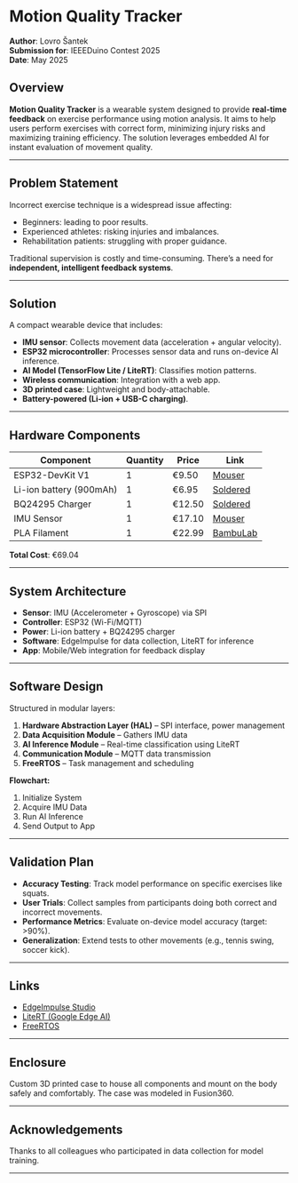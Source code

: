 # Motion Quality Tracker

**Author**: Lovro Šantek  
**Submission for**: IEEEDuino Contest 2025  
**Date**: May 2025

## Overview

**Motion Quality Tracker** is a wearable system designed to provide **real-time feedback** on exercise performance using motion analysis. It aims to help users perform exercises with correct form, minimizing injury risks and maximizing training efficiency. The solution leverages embedded AI for instant evaluation of movement quality.

---

## Problem Statement

Incorrect exercise technique is a widespread issue affecting:
- Beginners: leading to poor results.
- Experienced athletes: risking injuries and imbalances.
- Rehabilitation patients: struggling with proper guidance.

Traditional supervision is costly and time-consuming. There’s a need for **independent, intelligent feedback systems**.

---

## Solution

A compact wearable device that includes:
- **IMU sensor**: Collects movement data (acceleration + angular velocity).
- **ESP32 microcontroller**: Processes sensor data and runs on-device AI inference.
- **AI Model (TensorFlow Lite / LiteRT)**: Classifies motion patterns.
- **Wireless communication**: Integration with a web app.
- **3D printed case**: Lightweight and body-attachable.
- **Battery-powered (Li-ion + USB-C charging)**.

---

## Hardware Components

| Component                | Quantity | Price    | Link |
|-------------------------|----------|----------|------|
| ESP32-DevKit V1         | 1        | €9.50    | [Mouser](https://www.mouser.de/ProductDetail/Espressif-Systems/ESP32-DevKitC-VIE) |
| Li-ion battery (900mAh) | 1        | €6.95    | [Soldered](https://soldered.com/product/li-ion-battery-900mah-3-7v/) |
| BQ24295 Charger         | 1        | €12.50   | [Soldered](https://soldered.com/product/li-ion-charger-bq24295-with-5v-usb-output-board/) |
| IMU Sensor              | 1        | €17.10   | [Mouser](https://www.mouser.de/ProductDetail/Mikroe/MIKROE-4044) |
| PLA Filament            | 1        | €22.99   | [BambuLab](https://eu.store.bambulab.com/de/collections/pla/products/pla-basic-filament-de) |

**Total Cost**: €69.04

---

## System Architecture

- **Sensor**: IMU (Accelerometer + Gyroscope) via SPI
- **Controller**: ESP32 (Wi-Fi/MQTT)
- **Power**: Li-ion battery + BQ24295 charger
- **Software**: EdgeImpulse for data collection, LiteRT for inference
- **App**: Mobile/Web integration for feedback display

---

## Software Design

Structured in modular layers:

1. **Hardware Abstraction Layer (HAL)** – SPI interface, power management  
2. **Data Acquisition Module** – Gathers IMU data  
3. **AI Inference Module** – Real-time classification using LiteRT  
4. **Communication Module** – MQTT data transmission  
5. **FreeRTOS** – Task management and scheduling

**Flowchart:**
1. Initialize System  
2. Acquire IMU Data  
3. Run AI Inference  
4. Send Output to App

---

## Validation Plan

- **Accuracy Testing**: Track model performance on specific exercises like squats.
- **User Trials**: Collect samples from participants doing both correct and incorrect movements.
- **Performance Metrics**: Evaluate on-device model accuracy (target: >90%).
- **Generalization**: Extend tests to other movements (e.g., tennis swing, soccer kick).

---

## Links

- [EdgeImpulse Studio](https://studio.edgeimpulse.com/)
- [LiteRT (Google Edge AI)](https://ai.google.dev/edge/litert)
- [FreeRTOS](https://www.freertos.org/)

---

## Enclosure

Custom 3D printed case to house all components and mount on the body safely and comfortably.
The case was modeled in Fusion360.

---

## Acknowledgements

Thanks to all colleagues who participated in data collection for model training.

---
